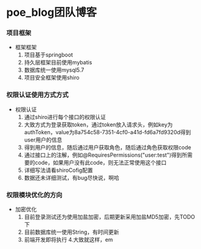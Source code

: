 
# poe_blog团队博客
### 项目框架
- 框架框架
  1. 项目基于springboot
  2. 持久层框架目前使用mybatis
  3. 数据库统一使用mysql5.7
  4. 项目安全框架使用shiro
### 权限认证使用方式方式
- 权限认证
  1. 通过shiro进行每个接口的权限认证
  2. 大致方式为登录获取token，通过token放入请求头，例如key为authToken，value为8a754c58-7351-4cf0-a41d-fd6a7fd9320d得到user用户的信息
  3. 得到用户的信息，随后通过用户获取角色，随后通过角色获取权限code
  4. 通过接口上的注解，例如@RequiresPermissions("user:test")得到所需要的code，如果用户没有此code，则无法正常使用这个接口
  5. 详细写法请看shiroCofig配置
  6. 数据还未详细测试，有bug尽快说，啊哈
### 权限模块优化的方向
- 加密优化
  1. 目前登录测试还为使用加盐加密，后期更新采用加盐MD5加密，先TODO下
  2. 目前数据库统一使用String，有时间更新
  3. 前端开发即将执行
  4.大致就这样，em
